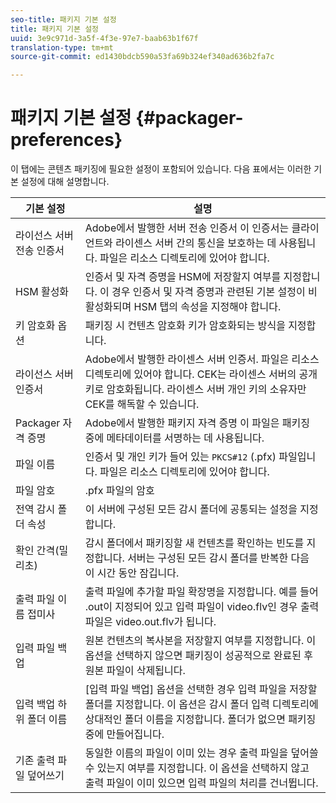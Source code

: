 ```yaml
---
seo-title: 패키지 기본 설정
title: 패키지 기본 설정
uuid: 3e9c971d-3a5f-4f3e-97e7-baab63b1f67f
translation-type: tm+mt
source-git-commit: ed1430bdcb590a53fa69b324ef340ad636b2fa7c

---
```



# 패키지 기본 설정 {#packager-preferences}

이 탭에는 콘텐츠 패키징에 필요한 설정이 포함되어 있습니다. 다음 표에서는 이러한 기본 설정에 대해 설명합니다.

| 기본 설정 | 설명 |
|--- |--- |
| 라이선스 서버 전송 인증서 | Adobe에서 발행한 서버 전송 인증서 이 인증서는 클라이언트와 라이센스 서버 간의 통신을 보호하는 데 사용됩니다. 파일은 리소스 디렉토리에 있어야 합니다. |
| HSM 활성화 | 인증서 및 자격 증명을 HSM에 저장할지 여부를 지정합니다. 이 경우 인증서 및 자격 증명과 관련된 기본 설정이 비활성화되며 HSM 탭의 속성을 지정해야 합니다. |
| 키 암호화 옵션 | 패키징 시 컨텐츠 암호화 키가 암호화되는 방식을 지정합니다. |
| 라이선스 서버 인증서 | Adobe에서 발행한 라이센스 서버 인증서. 파일은 리소스 디렉토리에 있어야 합니다. CEK는 라이센스 서버의 공개 키로 암호화됩니다. 라이센스 서버 개인 키의 소유자만 CEK를 해독할 수 있습니다. |
| Packager 자격 증명 | Adobe에서 발행한 패키지 자격 증명 이 파일은 패키징 중에 메타데이터를 서명하는 데 사용됩니다. |
| 파일 이름 | 인증서 및 개인 키가 들어 있는 `PKCS#12` (.pfx) 파일입니다. 파일은 리소스 디렉토리에 있어야 합니다. |
| 파일 암호 | .pfx 파일의 암호 |
| 전역 감시 폴더 속성 | 이 서버에 구성된 모든 감시 폴더에 공통되는 설정을 지정합니다. |
| 확인 간격(밀리초) | 감시 폴더에서 패키징할 새 컨텐츠를 확인하는 빈도를 지정합니다. 서버는 구성된 모든 감시 폴더를 반복한 다음 이 시간 동안 잠깁니다. |
| 출력 파일 이름 접미사 | 출력 파일에 추가할 파일 확장명을 지정합니다. 예를 들어 .out이 지정되어 있고 입력 파일이 video.flv인 경우 출력 파일은 video.out.flv가 됩니다. |
| 입력 파일 백업 | 원본 컨텐츠의 복사본을 저장할지 여부를 지정합니다. 이 옵션을 선택하지 않으면 패키징이 성공적으로 완료된 후 원본 파일이 삭제됩니다. |
| 입력 백업 하위 폴더 이름 | [입력 파일 백업] 옵션을 선택한 경우 입력 파일을 저장할 폴더를 지정합니다. 이 옵션은 감시 폴더 입력 디렉토리에 상대적인 폴더 이름을 지정합니다. 폴더가 없으면 패키징 중에 만들어집니다. |
| 기존 출력 파일 덮어쓰기 | 동일한 이름의 파일이 이미 있는 경우 출력 파일을 덮어쓸 수 있는지 여부를 지정합니다. 이 옵션을 선택하지 않고 출력 파일이 이미 있으면 입력 파일의 처리를 건너뜁니다. |
